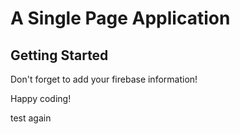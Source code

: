 # A Single Page Application

## Getting Started

Don't forget to add your firebase information!

Happy coding!

test again